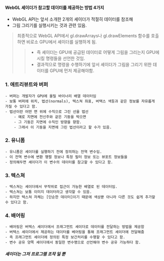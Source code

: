 #### WebGL 셰이더가 참고할 데이터를 제공하는 방법 4가지

- WebGL API는 앞서 소개한 2개의 셰이더가 적절히 데이터를 참조해
- 그림 그리기를 실행시키는 것과 관련 있음.

> 최종적으로 WebGL API에서 gl.drawArrays나 gl.drawElements 함수를 호출하면 비로소 GPU에서 셰이더를 실행하게 됨.
> > * 즉 셰이더는 GPU에 공급된 데이터로 어떻게 그림을 그리는지 GPU에 시킬 명령들을 선언한 것임.
> > * 결과적으로 명령을 수행하기에 앞서 셰이더가 그림을 그리기 위한 데이터를 GPU에 먼저 제공해야함.

### 1. 애트리뷰트와 버퍼
    - 버퍼는 개발자가 GPU에 올릴 바이너리 배열 데이터임
    - 보통 버퍼에 위치, 법선(normals), 텍스쳐 좌표, 버택스 색등과 같은 정보를 자유롭게 가질 수 있다고 함.
    - 법선이란 어떤 면 위에 수직으로 그린 선을 법선
        - 예로 지면에 전신주와 같은 기둥을 박으면
        - 그 기둥은 지면에 수직인 방향을 향함.
        - 그래서 이 기둥을 지면에 그린 법선이라고 할 수가 있음.

### 2. 유니폼
    - 유니폼은 셰이더를 실행하기 전에 정의하는 전역 변수임.
    - 이 전역 변수에 변환 행렬 정보나 특정 필터 정보 또는 뷰포트 정보들을
    - 정의해두면 셰이더가 이 변수의 데이터를 참고할 수 있다고 함.

### 3. 텍스쳐
    - 텍스쳐는 셰이더에서 무작위로 접근이 가능한 배열로 된 데이터임.
    - 텍스쳐는 보통 이미지 데이터라고 생각할 수 있음.
    - 하지만 텍스쳐 자체는 [단순한 데이터]이기 때문에 색상뿐 아니라 다른 것도 쉽게 추가할 수 있다고 함.

### 4. 배어링
    - 배어링은 버텍스 셰이더에서 프래그먼트 셰이더로 데이터를 전달하는 방법을 제공함
    - 버텍스 셰이더에서 제공하는 데이터를 베어링을 통해 프래그먼트 셰이더에 전달해줌
    - 즉 프래그먼트 셰이더에 정의된 특정 보간처리를 수행할 수 있다고 함.
    - 변수 공유 양쪽 셰이더에서 동일한 변수명으로 선언해야 변수 공유 가능하다 함.

##### 셰이더는 그저 프로그램 조작 일 뿐